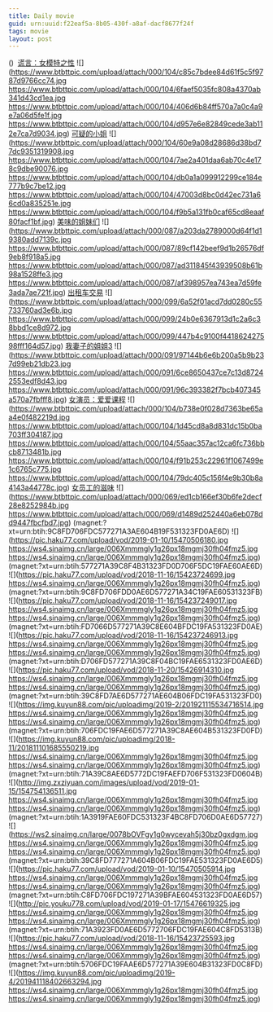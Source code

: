 ```yaml
---
title: Daily movie
guid: urn:uuid:f22eaf5a-8b05-430f-a8af-dacf8677f24f
tags: movie
layout: post
---
```


()
![]()
[谎言：女模特之性](magnet:?xt=urn:btih:d3fce3f7f11ebfcb38e4535*566*a0cbe13d158ead3a9)
![](https://www.btbttpic.com/upload/attach/000/104/c85c7bdee84d61f5c5f9787d9766cc74.jpg
https://www.btbttpic.com/upload/attach/000/104/6faef5035fc808a4370ab341d43cd1ea.jpg
https://www.btbttpic.com/upload/attach/000/104/406d6b84ff570a7a0c4a9e7a06d5fe1f.jpg
https://www.btbttpic.com/upload/attach/000/104/d957e6e82849cede3ab112e7ca7d9034.jpg)
[可疑的小姐](magnet:?xt=urn:btih:d3fce3f7f11ebfcb38e4535*566*a0cbe13d158ead3a9)
![](https://www.btbttpic.com/upload/attach/000/104/60e9a08d28686d38bd77dc9351319908.jpg
https://www.btbttpic.com/upload/attach/000/104/7ae2a401daa6ab70c4e178c9dbe90076.jpg
https://www.btbttpic.com/upload/attach/000/104/db0a1a099912299ce184e777b9c7be12.jpg
https://www.btbttpic.com/upload/attach/000/104/47003d8bc0d42ec731a66cd0a835251e.jpg
https://www.btbttpic.com/upload/attach/000/104/f9b5a131fb0caf65cd8eaaf80facf1bf.jpg)
[美味的姐妹们](magnet:?xt=urn:btih:d3fce3f7f11ebfcb38e4535*566*a0cbe13d158ead3a9)
![](https://www.btbttpic.com/upload/attach/000/087/a203da2789000d64f1d19380add7139c.jpg
https://www.btbttpic.com/upload/attach/000/087/89cf142beef9d1b26576df9eb8f918a5.jpg
https://www.btbttpic.com/upload/attach/000/087/ad311845f43939508b61b98a1528ffe3.jpg
https://www.btbttpic.com/upload/attach/000/087/af398957ea743ea7d59fe3ada7ae721f.jpg)
[出租车交易](magnet:?xt=urn:btih:d3fce3f7f11ebfcb38e4535*566*a0cbe13d158ead3a9)
![](https://www.btbttpic.com/upload/attach/000/099/6a52f01acd7dd0280c55733760ad3e6b.jpg
https://www.btbttpic.com/upload/attach/000/099/24b0e6367913d1c2a6c38bbd1ce8d972.jpg
https://www.btbttpic.com/upload/attach/000/099/447b4c9100f441862427598fff164d57.jpg)
[我妻子的姐姐3](magnet:?xt=urn:btih:d3fce3f7f11ebfcb38e4535*566*a0cbe13d158ead3a9)
![](https://www.btbttpic.com/upload/attach/000/091/97144b6e6b200a5b9b237d99eb21db23.jpg
https://www.btbttpic.com/upload/attach/000/091/6ce8650437ce7c13d87242553edf8d43.jpg
https://www.btbttpic.com/upload/attach/000/091/96c393382f7bcb407345a570a7fbfff8.jpg)
[女演员：爱爱课程](magnet:?xt=urn:btih:d3fce3f7f11ebfcb38e4535*566*a0cbe13d158ead3a9)
![](https://www.btbttpic.com/upload/attach/000/104/b738e0f028d7363be65aa4e0f482219d.jpg
https://www.btbttpic.com/upload/attach/000/104/1d45cd8a8d831dc15b0ba703ff304187.jpg
https://www.btbttpic.com/upload/attach/000/104/55aac357ac12ca6fc736bbcb8713481b.jpg
https://www.btbttpic.com/upload/attach/000/104/f91b253c22961f1067499e1c6765c775.jpg
https://www.btbttpic.com/upload/attach/000/104/79dc405c156f4e9b30b8a4143a44778c.jpg)
[女员工的滋味](magnet:?xt=urn:btih:d3fce3f7f11ebfcb38e4535*566*a0cbe13d158ead3a9)
![](https://www.btbttpic.com/upload/attach/000/069/ed1cb166ef30b6fe2decf28e8252984b.jpg
https://www.btbttpic.com/upload/attach/000/069/d1489d252440a6eb078dd9447fbcfbd7.jpg)
(magnet:?xt=urn:btih:9C8FD706FDC577271A3AE604B19F531323FD0AE6D)
![](https://pic.haku77.com/upload/vod/2019-01-10/15470506180.jpg
https://ws4.sinaimg.cn/large/006Xmmmgly1g26px18mgmj30fh04fmz5.jpg
https://ws4.sinaimg.cn/large/006Xmmmgly1g26px18mgmj30fh04fmz5.jpg)
(magnet:?xt=urn:btih:577271A39C8F4B31323FD0D706F5DC19FAE60AE6D)
![](https://pic.haku77.com/upload/vod/2018-11-16/15423724699.jpg
https://ws4.sinaimg.cn/large/006Xmmmgly1g26px18mgmj30fh04fmz5.jpg)
(magnet:?xt=urn:btih:9C8FD706FDD0AE6D577271A34C19FAE60531323FB)
![](https://pic.haku77.com/upload/vod/2018-11-16/154237249017.jpg
https://ws4.sinaimg.cn/large/006Xmmmgly1g26px18mgmj30fh04fmz5.jpg
https://ws4.sinaimg.cn/large/006Xmmmgly1g26px18mgmj30fh04fmz5.jpg)
(magnet:?xt=urn:btih:FD7066D577271A39C8E604BFDC19FA531323FD0AE)
![](https://pic.haku77.com/upload/vod/2018-11-16/154237246913.jpg
https://ws4.sinaimg.cn/large/006Xmmmgly1g26px18mgmj30fh04fmz5.jpg
https://ws4.sinaimg.cn/large/006Xmmmgly1g26px18mgmj30fh04fmz5.jpg)
(magnet:?xt=urn:btih:D706FD577271A39C8F04BC19FAE6531323FD0AE6D)
![](https://pic.haku77.com/upload/vod/2018-11-20/15426914310.jpg
https://ws4.sinaimg.cn/large/006Xmmmgly1g26px18mgmj30fh04fmz5.jpg
https://ws4.sinaimg.cn/large/006Xmmmgly1g26px18mgmj30fh04fmz5.jpg)
(magnet:?xt=urn:btih:39C8FD7AE6D577271AE604B06FDC19FA531323FD0)
![](https://img.kuyun88.com/pic/uploadimg/2019-2/201921115534716514.jpg
https://ws4.sinaimg.cn/large/006Xmmmgly1g26px18mgmj30fh04fmz5.jpg
https://ws4.sinaimg.cn/large/006Xmmmgly1g26px18mgmj30fh04fmz5.jpg)
(magnet:?xt=urn:btih:706FDC19FAE6D577271A39C8AE604B531323FD0FD)
![](https://img.kuyun88.com/pic/uploadimg/2018-11/201811101685550219.jpg
https://ws4.sinaimg.cn/large/006Xmmmgly1g26px18mgmj30fh04fmz5.jpg
https://ws4.sinaimg.cn/large/006Xmmmgly1g26px18mgmj30fh04fmz5.jpg)
(magnet:?xt=urn:btih:71A39C8AE6D5772DC19FAEFD706F531323FD0604B)
![](http://img.zxziyuan.com/images/upload/vod/2019-01-15/154754136511.jpg
https://ws4.sinaimg.cn/large/006Xmmmgly1g26px18mgmj30fh04fmz5.jpg
https://ws4.sinaimg.cn/large/006Xmmmgly1g26px18mgmj30fh04fmz5.jpg)
(magnet:?xt=urn:btih:1A3919FAE60FDC531323F4BC8FD706D0AE6D57727)
![](https://ws2.sinaimg.cn/large/0078bOVFgy1g0wycevah5j30bz0gxdgm.jpg
https://ws4.sinaimg.cn/large/006Xmmmgly1g26px18mgmj30fh04fmz5.jpg
https://ws4.sinaimg.cn/large/006Xmmmgly1g26px18mgmj30fh04fmz5.jpg)
(magnet:?xt=urn:btih:39C8FD777271A604B06FDC19FAE531323FD0AE6D5)
![](https://pic.haku77.com/upload/vod/2019-01-10/15470505914.jpg
https://ws4.sinaimg.cn/large/006Xmmmgly1g26px18mgmj30fh04fmz5.jpg
https://ws4.sinaimg.cn/large/006Xmmmgly1g26px18mgmj30fh04fmz5.jpg)
(magnet:?xt=urn:btih:C8FD706FDC197271A39BFAE604531323FD0AE6D57)
![](http://pic.youku778.com/upload/vod/2019-01-17/15476619325.jpg
https://ws4.sinaimg.cn/large/006Xmmmgly1g26px18mgmj30fh04fmz5.jpg
https://ws4.sinaimg.cn/large/006Xmmmgly1g26px18mgmj30fh04fmz5.jpg)
(magnet:?xt=urn:btih:71A3923FD0AE6D5772706FDC19FAE604C8FD5313B)
![](https://pic.haku77.com/upload/vod/2018-11-16/15423725593.jpg
https://ws4.sinaimg.cn/large/006Xmmmgly1g26px18mgmj30fh04fmz5.jpg
https://ws4.sinaimg.cn/large/006Xmmmgly1g26px18mgmj30fh04fmz5.jpg)
(magnet:?xt=urn:btih:5706FDC19FAAE6D577271A39E604B31323FD0C8FD)
![](https://img.kuyun88.com/pic/uploadimg/2019-4/201941118402663294.jpg
https://ws4.sinaimg.cn/large/006Xmmmgly1g26px18mgmj30fh04fmz5.jpg
https://ws4.sinaimg.cn/large/006Xmmmgly1g26px18mgmj30fh04fmz5.jpg)
